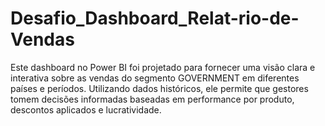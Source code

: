 # Desafio_Dashboard_Relat-rio-de-Vendas
Este dashboard no Power BI foi projetado para fornecer uma visão clara e interativa sobre as vendas do segmento GOVERNMENT em diferentes países e períodos. Utilizando dados históricos, ele permite que gestores tomem decisões informadas baseadas em performance por produto, descontos aplicados e lucratividade.
